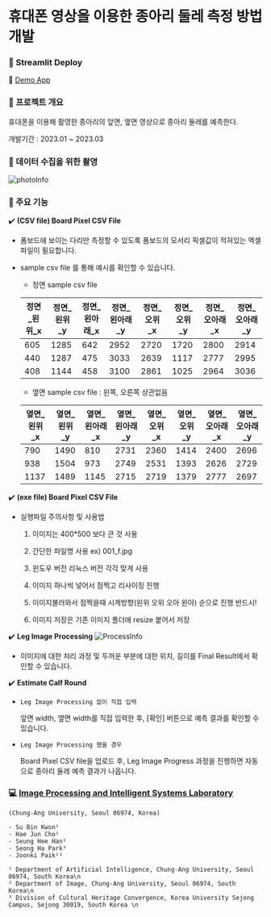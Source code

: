 # 휴대폰 영상을 이용한 종아리 둘레 측정 방법 개발

### :pushpin: Streamlit Deploy
👋 [Demo App](https://suptudy-calf-app-x5u5wa.streamlit.app/)

### :pushpin: 프로젝트 개요
휴대폰을 이용해 촬영한 종아리의 앞면, 옆면 영상으로 종아리 둘레를 예측한다.

개발기간 : 2023.01 ~ 2023.03

### :pushpin: 데이터 수집을 위한 촬영
![photoInfo](https://user-images.githubusercontent.com/74354757/225484053-85392ad9-234b-4350-9e2b-7fee8440061a.png)

### :pushpin: 주요 기능
:heavy_check_mark: **(CSV file) Board Pixel CSV File**

- 폼보드에 보이는 다리만 측정할 수 있도록 폼보드의 모서리 픽셀값이 적혀있는 엑셀 파일이 필요합니다.
- sample csv file 를 통해 예시를 확인할 수 있습니다.

    - 정면 sample csv file

    |정면_왼위_x|정면_왼위_y|정면_왼아래_x|정면_왼아래_y|정면_오위_x|정면_오위_y|정면_오아래_x|정면_오아래_y|
    |-------|-------|--------|--------|-------|-------|--------|--------|
    |605    |1285   |642     |2952    |2720   |1720   |2800    |2914    |
    |440    |1287   |475     |3033    |2639   |1117   |2777    |2995    |
    |408    |1144   |458     |3100    |2861   |1025   |2964    |3036    |

    - 옆면 sample csv file : 왼쪽, 오른쪽 상관없음

    |옆면_왼위_x|옆면_왼위_y|옆면_왼아래_x|옆면_왼아래_y|옆면_오위_x|옆면_오위_y|옆면_오아래_x|옆면_오아래_y|
    |--------|--------|---------|---------|--------|--------|---------|---------|
    |790     |1490    |810      |2731     |2360    |1414    |2400     |2696     |
    |938     |1504    |973      |2749     |2531    |1393    |2626     |2729     |
    |1137    |1489    |1145     |2715     |2719    |1379    |2777     |2697     |

:heavy_check_mark: **(exe file) Board Pixel CSV File**
- 실행파일 주의사항 및 사용법

    1. 이미지는 400*500 보다 큰 것 사용
    2. 간단한 파일명 사용 ex) 001_f.jpg
    3. 윈도우 버전 리눅스 버전 각각 맞게 사용


    1. 이미지 하나씩 넣어서 점찍고 리사이징 진행
    2. 이미지불러와서 점찍을때 시계방향(왼위 오위 오아 왼아) 순으로 진행 반드시!
    3. 이미지 저장은 기존 이미지 폴더에 resize 붙어서 저장

:heavy_check_mark: **Leg Image Processing**
![ProcessInfo](https://user-images.githubusercontent.com/74354757/226538242-61835825-2bcd-4525-a0e5-da612d07361d.png)

- 이미지에 대한 처리 과정 및 두꺼운 부분에 대한 위치, 길이를 Final Result에서 확인할 수 있습니다.

:heavy_check_mark: **Estimate Calf Round**

- `Leg Image Processing 없이 직접 입력`

    앞면 width, 옆면 width를 직접 입력한 후, [확인] 버튼으로 예측 결과를 확인할 수 있습니다.
    
- `Leg Image Processing 했을 경우`

    Board Pixel CSV file을 업로드 후, Leg Image Progress 과정을 진행하면 자동으로 종아리 둘레 예측 결과가 나옵니다.

### :computer: [Image Processing and Intelligent Systems Laboratory](https://www.ipis.cau.ac.kr/%ED%99%88)
    (Chung-Ang University, Seoul 06974, Korea)
    
    - Su Bin Kwon¹
    - Hae Jun Cho¹
    - Seung Hee Han²
    - Seong Ha Park³
    - Joonki Paik¹² 
    
    ¹ Department of Artificial Intelligence, Chung-Ang University, Seoul 06974, South Korea\n
    ² Department of Image, Chung-Ang University, Seoul 06974, South Korea\n
    ³ Division of Cultural Heritage Convergence, Korea University Sejong Campus, Sejong 30019, South Korea \n
